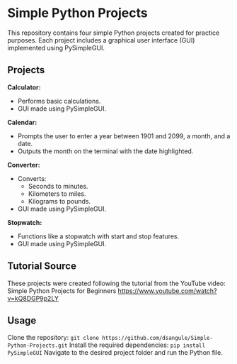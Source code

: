 # Simple Python Projects
 
This repository contains four simple Python projects created for practice purposes. Each project includes a graphical user interface (GUI) implemented using PySimpleGUI.

## Projects

**Calculator:**

- Performs basic calculations.
- GUI made using PySimpleGUI.

**Calendar:**

- Prompts the user to enter a year between 1901 and 2099, a month, and a date.
- Outputs the month on the terminal with the date highlighted.

**Converter:**
- Converts:
    - Seconds to minutes.
    - Kilometers to miles.
    - Kilograms to pounds.
- GUI made using PySimpleGUI.

**Stopwatch:**
- Functions like a stopwatch with start and stop features.
- GUI made using PySimpleGUI.

## Tutorial Source

These projects were created following the tutorial from the YouTube video:
Simple Python Projects for Beginners
https://www.youtube.com/watch?v=kQ8DGP9p2LY

## Usage

Clone the repository:
`git clone https://github.com/dsangule/Simple-Python-Projects.git`
Install the required dependencies:
`pip install PySimpleGUI`
Navigate to the desired project folder and run the Python file.
